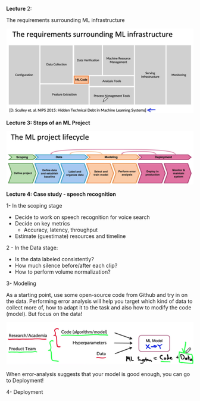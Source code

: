 **Lecture** 2: 

The requirements surrounding ML infrastructure

![image-20210701101230650](.\Week_1.assets\image-20210701101230650.png)



**Lecture 3: Steps of an ML Project**

![image-20210701101834491](.\Week_1.assets\image-20210701101834491.png)



**Lecture 4: Case study - speech recognition**

1- In the scoping stage

- Decide to work on speech recognition for voice search
- Decide on key metrics
  - Accuracy, latency, throughput
- Estimate (guestimate) resources and timeline

2 - In the Data stage:

- Is the data labeled consistently?
- How much silence before/after each clip?
- How to perform volume normalization?

3- Modeling

As a starting point, use some open-source code from Github and try in on the data. Performing error analysis will help you target which kind of data to collect more of, how to adapt it to the task and also how to modify the code (model). But focus on the data!

![image-20210701103714869](.\Week_1.assets\image-20210701103714869.png)

When error-analysis suggests that your model is good enough, you can go to Deployment!

4- Deployment

